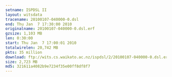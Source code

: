 ```yaml
---
setname: ISPDSL II
layout: witsdata
tracename: 20100107-040000-0.dsl
end: Thu Jan  7 17:30:00 2010
originalname: 20100107-040000-0.dsl.erf
gzsize: 1,103 MB
len: 0:30:00
start: Thu Jan  7 17:00:01 2010
totalwirelen: 20,742 MB
pkts: 35 million
download: ftp://wits.cs.waikato.ac.nz/ispdsl/2/20100107-040000-0.dsl.erf.gz
size: 2,723 MB
md5: 321611a4082b9e7234f35e00ff8df8f7
---
```

